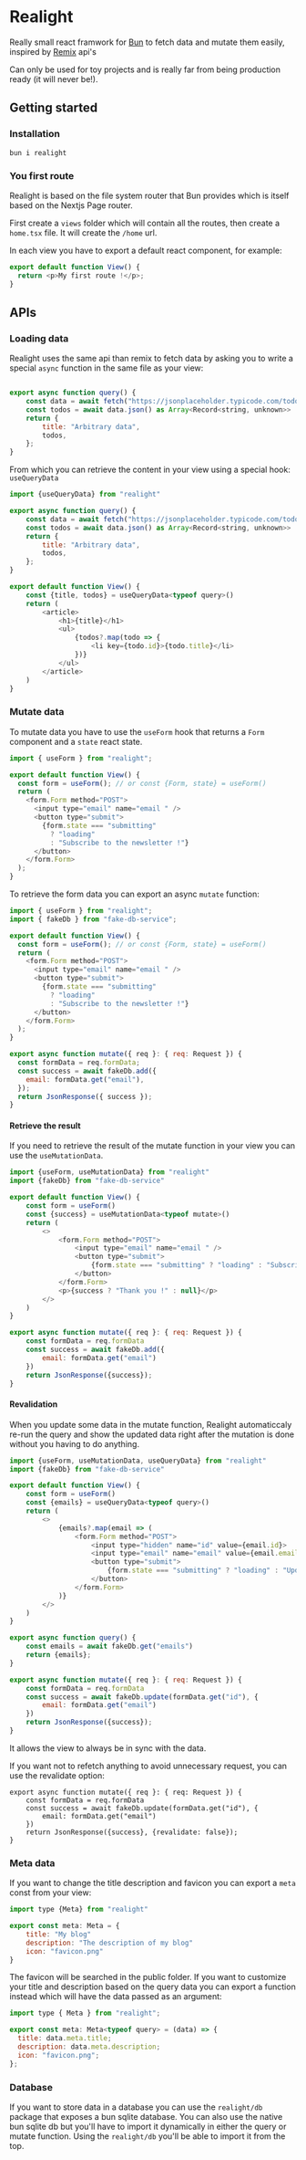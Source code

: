 # Realight

Really small react framwork for [Bun](https://bun.sh) to fetch data and mutate them easily, inspired by [Remix](https://remix.run) api's

Can only be used for toy projects and is really far from being production ready (it will never be!).

## Getting started

### Installation

`bun i realight`

### You first route

Realight is based on the file system router that Bun provides which is itself based on the Nextjs Page router.

First create a `views` folder which will contain all the routes, then create a `home.tsx` file. It will create the `/home` url.

In each view you have to export a default react component, for example:

```javascript
export default function View() {
  return <p>My first route !</p>;
}
```

## APIs

### Loading data

Realight uses the same api than remix to fetch data by asking you to write a special `async` function in the same file as your view:

```javascript

export async function query() {
    const data = await fetch("https://jsonplaceholder.typicode.com/todos")
    const todos = await data.json() as Array<Record<string, unknown>>
    return {
        title: "Arbitrary data",
        todos,
    };
}
```

From which you can retrieve the content in your view using a special hook: `useQueryData`

```javascript
import {useQueryData} from "realight"

export async function query() {
    const data = await fetch("https://jsonplaceholder.typicode.com/todos")
    const todos = await data.json() as Array<Record<string, unknown>>
    return {
        title: "Arbitrary data",
        todos,
    };
}

export default function View() {
    const {title, todos} = useQueryData<typeof query>()
    return (
        <article>
            <h1>{title}</h1>
            <ul>
                {todos?.map(todo => {
                    <li key={todo.id}>{todo.title}</li>
                })}
            </ul>
        </article>
    )
}
```

### Mutate data

To mutate data you have to use the `useForm` hook that returns a `Form` component and a `state` react state.

```javascript
import { useForm } from "realight";

export default function View() {
  const form = useForm(); // or const {Form, state} = useForm()
  return (
    <form.Form method="POST">
      <input type="email" name="email " />
      <button type="submit">
        {form.state === "submitting"
          ? "loading"
          : "Subscribe to the newsletter !"}
      </button>
    </form.Form>
  );
}
```

To retrieve the form data you can export an async `mutate` function:

```javascript
import { useForm } from "realight";
import { fakeDb } from "fake-db-service";

export default function View() {
  const form = useForm(); // or const {Form, state} = useForm()
  return (
    <form.Form method="POST">
      <input type="email" name="email " />
      <button type="submit">
        {form.state === "submitting"
          ? "loading"
          : "Subscribe to the newsletter !"}
      </button>
    </form.Form>
  );
}

export async function mutate({ req }: { req: Request }) {
  const formData = req.formData;
  const success = await fakeDb.add({
    email: formData.get("email"),
  });
  return JsonResponse({ success });
}
```

#### Retrieve the result

If you need to retrieve the result of the mutate function in your view you can use the `useMutationData`.

```javascript
import {useForm, useMutationData} from "realight"
import {fakeDb} from "fake-db-service"

export default function View() {
    const form = useForm()
    const {success} = useMutationData<typeof mutate>()
    return (
        <>
            <form.Form method="POST">
                <input type="email" name="email " />
                <button type="submit">
                    {form.state === "submitting" ? "loading" : "Subscribe to the newsletter !"}
                </button>
            </form.Form>
            <p>{success ? "Thank you !" : null}</p>
        </>
    )
}

export async function mutate({ req }: { req: Request }) {
    const formData = req.formData
    const success = await fakeDb.add({
        email: formData.get("email")
    })
    return JsonResponse({success});
}
```

#### Revalidation

When you update some data in the mutate function, Realight automaticcaly re-run the query and show the updated data right after the mutation is done without you having to do anything.

```javascript
import {useForm, useMutationData, useQueryData} from "realight"
import {fakeDb} from "fake-db-service"

export default function View() {
    const form = useForm()
    const {emails} = useQueryData<typeof query>()
    return (
        <>
            {emails?.map(email => (
                <form.Form method="POST">
                    <input type="hidden" name="id" value={email.id}>
                    <input type="email" name="email" value={email.email} />
                    <button type="submit">
                        {form.state === "submitting" ? "loading" : "Update email"}
                    </button>
                </form.Form>
            )}
        </>
    )
}

export async function query() {
    const emails = await fakeDb.get("emails")
    return {emails};
}

export async function mutate({ req }: { req: Request }) {
    const formData = req.formData
    const success = await fakeDb.update(formData.get("id"), {
        email: formData.get("email")
    })
    return JsonResponse({success});
}
```

It allows the view to always be in sync with the data.

If you want not to refetch anything to avoid unnecessary request, you can use the revalidate option:

```
export async function mutate({ req }: { req: Request }) {
    const formData = req.formData
    const success = await fakeDb.update(formData.get("id"), {
        email: formData.get("email")
    })
    return JsonResponse({success}, {revalidate: false});
}
```

### Meta data

If you want to change the title description and favicon you can export a `meta` const from your view:

```javascript
import type {Meta} from "realight"

export const meta: Meta = {
    title: "My blog"
    description: "The description of my blog"
    icon: "favicon.png"
}
```

The favicon will be searched in the public folder. If you want to customize your title and description based on the query data you can export a function instead which will have the data passed as an argument:

```javascript
import type { Meta } from "realight";

export const meta: Meta<typeof query> = (data) => {
  title: data.meta.title;
  description: data.meta.description;
  icon: "favicon.png";
};
```

### Database

If you want to store data in a database you can use the `realight/db` package that exposes a bun sqlite database. You can also use the native bun sqlite db but you'll have to import it dynamically in either the query or mutate function. Using the `realight/db` you'll be able to import it from the top.
